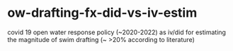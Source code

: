 # ow-drafting-fx-did-vs-iv-estim
covid 19 open water response policy (~2020-2022) as iv/did for estimating the magnitude of swim drafting (~ >20% according to literature)
